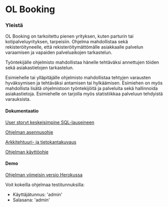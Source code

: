 # OL Booking

### Yleistä 

OL Booking on tarkoitettu pienen yrityksen, kuten parturin tai kotipalveluyrityksen, tarpeisiin.
Ohjelma mahdollistaa sekä rekisteröityneelle, että rekisteröitymättömälle asiakkaalle palvelun varaamisen ja vapaiden palveluaikojen tarkastelun.

Työntekijälle ohjelmisto mahdollistaa hänelle tehtäväksi annettujen töiden sekä asiakastietojen tarkastelun.

Esimiehelle tai ylläpitäjälle ohjelmisto mahdollistaa tehtyjen varausten hyväksymisen ja tehtäväksi antamisen tai hylkäämisen. Esimiehen on myös mahdollista lisätä ohjelmistoon työntekijöitä ja palveluita sekä hallinnoida asiakastietoja. Esimiehelle on tarjolla myös statistiikkaa palveluun tehdyistä varauksista. 

#### Dokumentaatio ####

[User storyt keskeisimpine SQL-lauseineen](https://github.com/sokkanen/TSOHA_OL_Booking/blob/master/documentation/userstories.md)

[Ohjelman asennusohje](https://github.com/sokkanen/TSOHA_OL_Booking/blob/master/documentation/asennusohje.md)

[Arkkitehtuuri- ja tietokantakuvaus](https://github.com/sokkanen/TSOHA_OL_Booking/blob/master/documentation/arkkitehtuuri.md)

[Ohjelman käyttöohje](https://github.com/sokkanen/TSOHA_OL_Booking/blob/master/documentation/kayttoohje.md)

#### Demo ####

[Ohjelman viimeisin versio Herokussa](https://ol-booking.herokuapp.com)

Voit kokeilla ohjelmaa testitunnuksilla:

* Käyttäjätunnus: 'admin'
* Salasana:	'admin'
